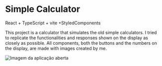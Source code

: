 # Simple Calculator
<p>React + TypeScript + vite +StyledComponents</p>

<p>This project is a calculator that simulates the old simple calculators. I tried to replicate the functionalities and responses shown on the display as closely as possible. All components, both the buttons and the numbers on the display, are made with images created by me.</p>

![Imagem da aplicação aberta](https://i.ibb.co/7CfVNXC/imagem-2023-10-24-085636750.png)
